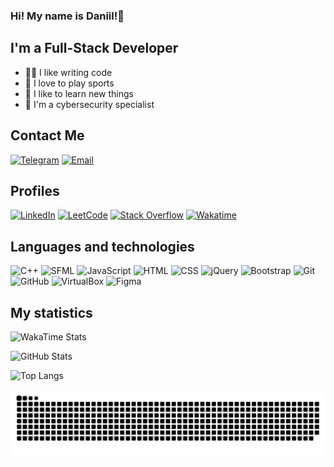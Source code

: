 ### Hi! My name is Daniil!👋

## I'm a Full-Stack Developer
- 👨‍💻 I like writing code
- 🏀 I love to play sports
- 🧠 I like to learn new things
- 👀 I'm a cybersecurity specialist

## Contact Me
[![Telegram](https://img.shields.io/badge/Telegram-2CA5E0?style=for-the-badge&logo=telegram&logoColor=white)](https://t.me/JustCookieCookie)
[![Email](https://img.shields.io/badge/Email-D14836?style=for-the-badge&logo=gmail&logoColor=white)](mailto:daniil.ignatjev@gmail.com)

## Profiles
[![LinkedIn](https://img.shields.io/badge/LinkedIn-0077B5?style=for-the-badge&logo=linkedin&logoColor=white)](https://www.linkedin.com/in/daniil-i-64b118314)
[![LeetCode](https://img.shields.io/badge/LeetCode-FFA116?style=for-the-badge&logo=leetcode&logoColor=black)](https://leetcode.com/u/JustCookieCookie/)
[![Stack Overflow](https://img.shields.io/badge/Stack_Overflow-FE7A16?style=for-the-badge&logo=stack-overflow&logoColor=white)](https://stackoverflow.com/users/25945012/justcookiecookie)
[![Wakatime](https://img.shields.io/badge/WakaTime-000000?style=for-the-badge&logo=wakatime&logoColor=white)](https://wakatime.com/@JustCookie)


## Languages and technologies
![C++](https://img.shields.io/badge/C++-00599C?style=for-the-badge&logo=cplusplus&logoColor=white)
![SFML](https://img.shields.io/badge/SFML-008080?style=for-the-badge&logo=sfml&logoColor=white)
![JavaScript](https://img.shields.io/badge/JavaScript-F7DF1E?style=for-the-badge&logo=javascript&logoColor=black)
![HTML](https://img.shields.io/badge/HTML5-E34F26?style=for-the-badge&logo=html5&logoColor=white)
![CSS](https://img.shields.io/badge/CSS3-1572B6?style=for-the-badge&logo=css3&logoColor=white)
![jQuery](https://img.shields.io/badge/jQuery-0769AD?style=for-the-badge&logo=jquery&logoColor=white)
![Bootstrap](https://img.shields.io/badge/Bootstrap-563D7C?style=for-the-badge&logo=bootstrap&logoColor=white)
![Git](https://camo.githubusercontent.com/94d83dc5838e2784bee25fe9e019bc2fda128676f32cef2f06baa0f6f3849b8c/68747470733a2f2f696d672e736869656c64732e696f2f62616467652f6769742d2532334630353033332e7376673f7374796c653d666f722d7468652d6261646765266c6f676f3d676974266c6f676f436f6c6f723d7768697465)
![GitHub](https://camo.githubusercontent.com/7e282220b8ec0dd29cf99be1c0f5e82d74a42bc84ed834ee6afd86b4bad3bfee/68747470733a2f2f696d672e736869656c64732e696f2f62616467652f6769746875622d2532333132313031312e7376673f7374796c653d666f722d7468652d6261646765266c6f676f3d676974687562266c6f676f436f6c6f723d7768697465)
![VirtualBox](https://img.shields.io/badge/VirtualBox-183A61?style=for-the-badge&logo=virtualbox&logoColor=white)
![Figma](https://img.shields.io/badge/Figma-F24E1E?style=for-the-badge&logo=figma&logoColor=white)

## My statistics
![WakaTime Stats](https://github-readme-stats.vercel.app/api/wakatime?username=sh4man&theme=dark)

![GitHub Stats](https://github-readme-stats.vercel.app/api?username=sh4man4ik&show_icons=true&theme=dark)

![Top Langs](https://github-readme-stats.vercel.app/api/top-langs/?username=sh4man4ik&layout=compact&theme=dark)

<!-- Snake -->
<div align="center">
  
  ![snake gif](https://github.com/sh4man4ik/sh4man4ik/blob/output/github-snake-dark.svg)
</div>

